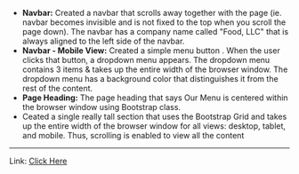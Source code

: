 * **Navbar:** Created a navbar that scrolls away together with the page (ie. navbar becomes invisible and is not fixed to the top when you scroll the page down). 
The navbar has a company name called "Food, LLC" that is always aligned to the left side of the navbar. 
* **Navbar - Mobile View:** Created a simple menu button . When the user clicks that button, a dropdown menu appears.
The dropdown menu contains 3 items & takes up the entire width of the browser window. 
The dropdown menu has a background color that distinguishes it from the rest of the content.
* **Page Heading:** The page heading that says Our Menu is centered within the browser window using Bootstrap class.
* Ceated a single really tall section that uses the Bootstrap Grid and takes up the entire width of the browser window for all views: 
desktop, tablet, and mobile. Thus, scrolling is enabled to view all the content
<hr>

Link:
[Click Here](https://bazingaav.github.io/HTML-CSS-JS-Practice/Module3-Assignment/)
